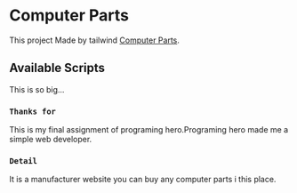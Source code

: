 # Computer Parts

This project Made by tailwind [Computer Parts](https://computer-parts-manufactu-5503f.web.app/).

## Available Scripts

This is so big...

### `Thanks for`

This is my final assignment of programing hero.Programing hero made me a simple web developer.

### `Detail`

It is a manufacturer website you can buy any computer parts i this place.

